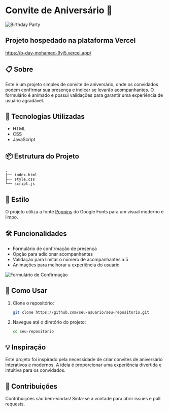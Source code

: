 # Convite de Aniversário 🎉

![Birthday Party](https://media.giphy.com/media/l0MYt5jPR6QX5pnqM/giphy.gif)

## Projeto hospedado na plataforma Vercel
https://b-day-mohamed-9yj5.vercel.app/

## 📋 Sobre

Este é um projeto simples de convite de aniversário, onde os convidados podem confirmar sua presença e indicar se levarão acompanhantes. O formulário é animado e possui validações para garantir uma experiência de usuário agradável.

## 🚀 Tecnologias Utilizadas

- HTML
- CSS
- JavaScript

## 📦 Estrutura do Projeto

```plaintext
.
├── index.html
├── style.css
└── script.js
```

## 🎨 Estilo

O projeto utiliza a fonte [Poppins](https://fonts.google.com/specimen/Poppins) do Google Fonts para um visual moderno e limpo.

## 🛠️ Funcionalidades

- Formulário de confirmação de presença
- Opção para adicionar acompanhantes
- Validação para limitar o número de acompanhantes a 5
- Animações para melhorar a experiência do usuário

![Formulário de Confirmação](https://media.giphy.com/media/3oEjI6SIIHBdRxXI40/giphy.gif)

## 📝 Como Usar

1. Clone o repositório:
   ```bash
   git clone https://github.com/seu-usuario/seu-repositorio.git
   ```
2. Navegue até o diretório do projeto:
   ```bash
   cd seu-repositorio
   ```
## 💡 Inspiração

Este projeto foi inspirado pela necessidade de criar convites de aniversário interativos e modernos. A ideia é proporcionar uma experiência divertida e intuitiva para os convidados.

## 🤝 Contribuições

Contribuições são bem-vindas! Sinta-se à vontade para abrir issues e pull requests.
